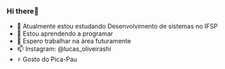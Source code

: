 ### Hi there👋
- 🔭 Atualmente estou estudando Desenvolvimento de sistemas no IFSP
- 🌱 Estou aprendendo a programar
- 👯 Espero trabalhar na área futuramente
- 📫 Instagram: @lucas_oliveirashi
- ⚡ Gosto do Pica-Pau
